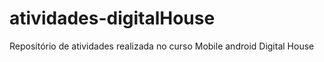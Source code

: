 # atividades-digitalHouse
 Repositório de atividades realizada no curso Mobile android Digital House
